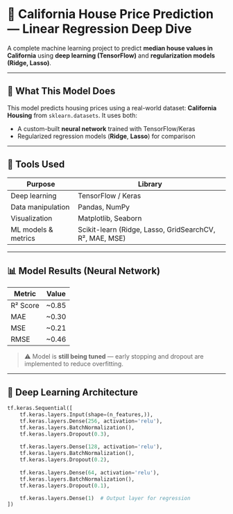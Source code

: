 # 🏡 California House Price Prediction — Linear Regression Deep Dive

A complete machine learning project to predict **median house values in California** using **deep learning (TensorFlow)** and **regularization models (Ridge, Lasso)**.

---

## 🚀 What This Model Does

This model predicts housing prices using a real-world dataset: **California Housing** from `sklearn.datasets`. It uses both:

- A custom-built **neural network** trained with TensorFlow/Keras
- Regularized regression models (**Ridge**, **Lasso**) for comparison

---

## 🧰 Tools Used

| Purpose              | Library                |
|----------------------|------------------------|
| Deep learning        | TensorFlow / Keras     |
| Data manipulation    | Pandas, NumPy          |
| Visualization        | Matplotlib, Seaborn    |
| ML models & metrics  | Scikit-learn (Ridge, Lasso, GridSearchCV, R², MAE, MSE) |

---

## 📊 Model Results (Neural Network)

| Metric       | Value    |
|--------------|----------|
| R² Score     | ~0.85    |
| MAE          | ~0.30    |
| MSE          | ~0.21    |
| RMSE         | ~0.46    |

> ⚠️ Model is **still being tuned** — early stopping and dropout are implemented to reduce overfitting.

---

## 🧠 Deep Learning Architecture

```python
tf.keras.Sequential([
    tf.keras.layers.Input(shape=(n_features,)),
    tf.keras.layers.Dense(256, activation='relu'),
    tf.keras.layers.BatchNormalization(),
    tf.keras.layers.Dropout(0.3),
    
    tf.keras.layers.Dense(128, activation='relu'),
    tf.keras.layers.BatchNormalization(),
    tf.keras.layers.Dropout(0.2),
    
    tf.keras.layers.Dense(64, activation='relu'),
    tf.keras.layers.BatchNormalization(),
    tf.keras.layers.Dropout(0.1),

    tf.keras.layers.Dense(1)  # Output layer for regression
])
